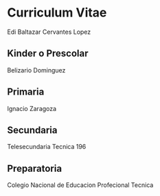 # Curriculum Vitae
Edi Baltazar Cervantes Lopez

## Kinder o Prescolar
Belizario Dominguez

## Primaria
Ignacio Zaragoza

## Secundaria
Telesecundaria Tecnica 196

## Preparatoria
Colegio Nacional de Educacion Profecional Tecnica